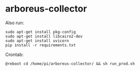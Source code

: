 # arboreus-collector

Also run:

    sudo apt-get install pkg-config
    sudo apt-get install libcairo2-dev
    sudo apt-get install uvicorn
    pip install -r requirements.txt
    
Crontab:

    @reboot cd /home/pi/arboreus-collector/ && sh run_prod.sh
